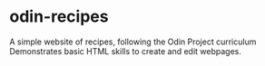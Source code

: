 # odin-recipes

A simple website of recipes, following the Odin Project curriculum<br>
Demonstrates basic HTML skills to create and edit webpages.
